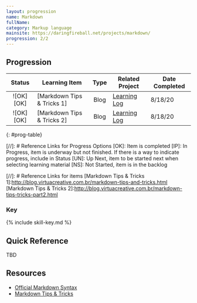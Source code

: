 ```yaml
---
layout: progression
name: Markdown
fullName: 
category: Markup language
mainsite: https://daringfireball.net/projects/markdown/
progression: 2/2
---
```


## Progression

|  Status   | Learning Item              | Type  | Related Project                                           | Date Completed |
| :-------: | -------------------------- | :---: | --------------------------------------------------------- | -------------- |
| ![OK][OK] | [Markdown Tips & Tricks 1] | Blog  | [Learning Log](https://maxlepper.gitlab.io/learning-log/) | 8/18/20        |
| ![OK][OK] | [Markdown Tips & Tricks 2] | Blog  | [Learning Log](https://maxlepper.gitlab.io/learning-log/) | 8/18/20        |
{: #prog-table}

[//]: # Reference Links for Progress Options
[OK]: Item is completed
[IP]: In Progress, item is underway but not finished. If there is a way to indicate progress, include in Status
[UN]: Up Next, item to be started next when selecting learning material
[NS]: Not Started, item is in the backlog

[//]: # Reference Links for items
[Markdown Tips & Tricks 1]:http://blog.virtuacreative.com.br/markdown-tips-and-tricks.html
[Markdown Tips & Tricks 2]:http://blog.virtuacreative.com.br/markdown-tips-tricks-part2.html


### Key

{% include skill-key.md %}


## Quick Reference

TBD

## Resources

- [Official Markdown Syntax](https://daringfireball.net/projects/markdown/syntax)
- [Markdown Tips & Tricks](http://blog.virtuacreative.com.br/markdown-tips-and-tricks.html)